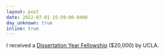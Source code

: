 ```yaml
---
layout: post
date: 2022-07-01 15:59:00-0400
day_unknown: true 
inline: true
---
```


I received a <a href="https://grad.ucla.edu/funding/#/view-record/766/0" target="_new">Dissertation Year Fellowship</a> ($20,000) by UCLA.

